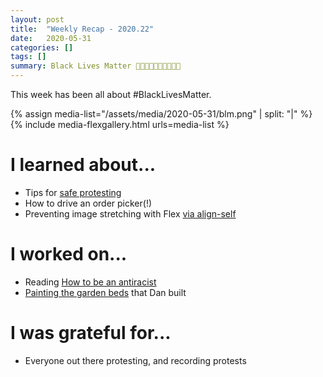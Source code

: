 ```yaml
---
layout: post
title:  "Weekly Recap - 2020.22"
date:   2020-05-31
categories: []
tags: []
summary: Black Lives Matter ✊🏿✊🏾✊🏽✊🏼✊🏻
---
```

This week has been all about #BlackLivesMatter.

{% assign media-list="/assets/media/2020-05-31/blm.png" | split: "|" %}
{% include media-flexgallery.html urls=media-list %}

# I learned about... #
- Tips for [safe protesting](/assets/media/2020-05-31/aoc-protesting.png)
- How to drive an order picker(!)
- Preventing image stretching with Flex [via align-self](https://techstacker.com/how-to-prevent-image-stretching-with-flexbox/)

# I worked on... #
- Reading [How to be an antiracist](https://www.ibramxkendi.com/how-to-be-an-antiracist-1)
- [Painting the garden beds](/assets/media/2020-05-31/gardenbeds.jpg) that Dan built

# I was grateful for... #
- Everyone out there protesting, and recording protests
